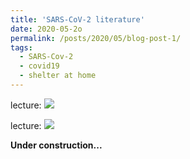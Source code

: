 ```yaml
---
title: 'SARS-CoV-2 literature'
date: 2020-05-2o
permalink: /posts/2020/05/blog-post-1/
tags:
  - SARS-Cov-2
  - covid19
  - shelter at home
---
```



lecture:
![](/images/file-name.png)

lecture:
![](/images/file-name.png)

**Under construction...**
